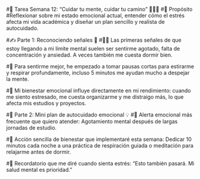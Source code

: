 #📝 Tarea Semana 12: “Cuidar tu mente, cuidar tu camino” 💆‍♂️🌱
#🎯 Propósito
#Reflexionar sobre mi estado emocional actual, entender cómo el estrés afecta mi vida académica y diseñar un plan sencillo y realista de autocuidado.

#✍️ Parte 1: Reconociendo señales 🔦
#😮‍💨 Las primeras señales de que estoy llegando a mi límite mental suelen ser sentirme agotado, falta de concentración y ansiedad. A veces también me cuesta dormir bien.

#🧠 Para sentirme mejor, he empezado a tomar pausas cortas para estirarme y respirar profundamente, incluso 5 minutos me ayudan mucho a despejar la mente.

#🔁 Mi bienestar emocional influye directamente en mi rendimiento: cuando me siento estresado, me cuesta organizarme y me distraigo más, lo que afecta mis estudios y proyectos.

#💆 Parte 2: Mini plan de autocuidado emocional 💡
#📌 Alerta emocional más frecuente que quiero atender: Agotamiento mental después de largas jornadas de estudio.

#🌈 Acción sencilla de bienestar que implementaré esta semana: Dedicar 10 minutos cada noche a una práctica de respiración guiada o meditación para relajarme antes de dormir.

#🧭 Recordatorio que me diré cuando sienta estrés: “Esto también pasará. Mi salud mental es prioridad.”
